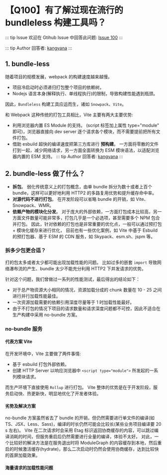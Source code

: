 # 【Q100】有了解过现在流行的 bundleless 构建工具吗？


::: tip Issue
欢迎在 Gtihub Issue 中回答此问题: [Issue 100](https://github.com/kangyana/daily-question/issues/100)
:::

::: tip Author
回答者: [kangyana](https://github.com/kangyana)
:::
## 1. bundle-less
随着项目的规模发展，webpack 的构建速度越来越慢。

- 项目冷启动时必须递归打包整个项目的依赖树，
- Nodejs 语言本身(解释执行、单线程执行)的限制，导致构建性能遇到瓶颈。

因此，`Bundleless` 构建工具应运而生，诸如 `Snowpack`、`Vite`。

和 Webpack 这种传统的打包工具相比，Vite 主要有两大主要优势:

- 利用浏览器内置 ES Module 的支持。
(script 标签加上属性 type="module" 即可)，浏览器直接向 dev server 逐个请求各个模块，而不需要提前把所有文件打包。
- 借助 esbuild 超快的编译速度把第三方库进行 **预构建**。
一方面将零散的文件打到一起，减少网络请求，另一方面全面转换为 ESM 模块语法，以适配浏览器内置的 ESM 支持。
::: tip Author
回答者: [kangyana](https://github.com/kangyana)
:::
## 2. bundle-less 做了什么？
- **拆包**。
弱化传统意义上的打包概念，由单 bundle 拆分为数十或者上百个 bundle，这样可以更好地利用 HTTP2 的多路复用优势和提升缓存命中率。
- **对源代码不进行打包**。
在开发阶段可以省略 bundle 的开销，如 Vite、Snowpack、WMR。
- **依赖产物的模块化分发**。
对于庞大的外部依赖，一方面打包成本比较高，另一方面文件数量可能非常多，打包几乎是一个必选项，甚至需要多个 NPM 包合并打包。
因此，针对依赖的打包也是非常重要的优化点，一般可以通过预打包 + 模块化缓存来进行优化，
目前也有一些优化案例，如 Vite 中基于 Esbuild 的预打包器、基于 ESM 的 CDN 服务，如 Skypack、esm.sh、jspm 等。

### 拆多少包更合适？
打的包太多或者太少都可能出现加载性能的问题。
比如过多的嵌套 `import` 导致网络瀑布流的产生、bundle 太少不能充分利用 HTTP2 下并发请求的优势。

针对这个问题，我们曾做过一系列的性能测试，最后得出的结论如下：

- 对于总产物资源大小相同的情况，资源加载分成的 chunk 数量在 10 - 25 之间进行并行加载性能最佳。
- 一次资源加载需要的依赖引用深度尽量等于 1 时加载性能最好。
- 由于不打包的情况下项目的请求数量和请求深度问题都不可控，因此不适合在生产构建中采用 no-bundle 方案。

### no-bundle 服务
#### 代表方案 Vite
在开发环境中，Vite 主要做了两件事情:

- 基于 esbuild 打包外部依赖。
- 创建 HTTP Server 以响应浏览器中 `<script type="module">` 所发起的一系列模块请求。

而生产环境下直接使用 `Rollup` 进行打包。
Vite 整体的优势是在于开发阶段，服务启动快、热更新快，明显地优化了开发者体验。

#### 劣势及解决方案
no-bundle 方案虽然省去了 bundle 的开销，但仍然需要进行单文件的编译(如 TS、JSX、Less、Sass)，编译的时长仍然可能会比较长(某些业务项目编译要 20 s 左右)。
Vite 在二次请求时会采用 Etag 标识返回协商缓存的内容，可以跳过编译消耗的时间，但服务重启后仍然需要进行全量的编译，体验不太好。
对此，一个比较好的解决方法是在服务退出时将 ModuleGraph 的内容缓存到本地，然后重启的时候激活缓存(hydrate)，那么二次启动时仍然会使用协商缓存，达到比较快的首屏加载效果。

#### 海量请求的加载性能问题
